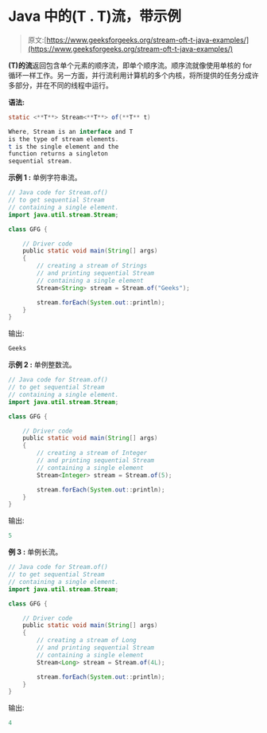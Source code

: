 # Java 中的(T . T)流，带示例

> 原文:[https://www.geeksforgeeks.org/stream-oft-t-java-examples/](https://www.geeksforgeeks.org/stream-oft-t-java-examples/)

**(T)的流**返回包含单个元素的顺序流，即单个顺序流。顺序流就像使用单核的 for 循环一样工作。另一方面，并行流利用计算机的多个内核，将所提供的任务分成许多部分，并在不同的线程中运行。

**语法:**

```java
static <**T**> Stream<**T**> of(**T** t)

Where, Stream is an interface and T
is the type of stream elements.
t is the single element and the
function returns a singleton 
sequential stream.

```

**示例 1 :** 单例字符串流。

```java
// Java code for Stream.of()
// to get sequential Stream
// containing a single element.
import java.util.stream.Stream;

class GFG {

    // Driver code
    public static void main(String[] args)
    {
        // creating a stream of Strings
        // and printing sequential Stream
        // containing a single element
        Stream<String> stream = Stream.of("Geeks");

        stream.forEach(System.out::println);
    }
}
```

输出:

```java
Geeks

```

**示例 2 :** 单例整数流。

```java
// Java code for Stream.of()
// to get sequential Stream
// containing a single element.
import java.util.stream.Stream;

class GFG {

    // Driver code
    public static void main(String[] args)
    {
        // creating a stream of Integer
        // and printing sequential Stream
        // containing a single element
        Stream<Integer> stream = Stream.of(5);

        stream.forEach(System.out::println);
    }
}
```

输出:

```java
5

```

**例 3 :** 单例长流。

```java
// Java code for Stream.of()
// to get sequential Stream
// containing a single element.
import java.util.stream.Stream;

class GFG {

    // Driver code
    public static void main(String[] args)
    {
        // creating a stream of Long
        // and printing sequential Stream
        // containing a single element
        Stream<Long> stream = Stream.of(4L);

        stream.forEach(System.out::println);
    }
}
```

输出:

```java
4

```